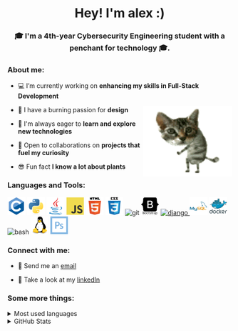 <h1 align="center">Hey! I'm alex :)</h1>
<h3 align="center">🎓 I'm a 4th-year Cybersecurity Engineering student with a penchant for technology 🎓.</h3>

<h3 align="left">About me:</h3>

- 💻 I’m currently working on **enhancing my skills in Full-Stack Development**

<img align="right" alt="GIF" src="https://github.com/y3py3p/y3py3p/blob/main/1aEY.gif" width="200"/>

- 🌟 I have a burning passion for **design**

- 🌱 I'm always eager to **learn and explore new technologies**

- 👥 Open to collaborations on **projects that fuel my curiosity**

- 😎 Fun fact **I know a lot about plants**


<h3 align="left">Languages and Tools:</h3>
<p align="left"> 
  <img src="https://raw.githubusercontent.com/devicons/devicon/master/icons/c/c-original.svg" alt="c" width="40" height="40"/>
  <img src="https://raw.githubusercontent.com/devicons/devicon/master/icons/python/python-original.svg" alt="python" width="40" height="40"/> </a>
  <img src="https://raw.githubusercontent.com/devicons/devicon/master/icons/java/java-original.svg" alt="java" width="40" height="40"/>
  <img src="https://raw.githubusercontent.com/devicons/devicon/master/icons/javascript/javascript-original.svg" alt="javascript" width="40" height="40"/> 
  <img src="https://raw.githubusercontent.com/devicons/devicon/master/icons/html5/html5-original-wordmark.svg" alt="html5" width="40" height="40"/>
  <img src="https://raw.githubusercontent.com/devicons/devicon/master/icons/css3/css3-original-wordmark.svg" alt="css3" width="40" height="40"/>
  <img src="https://www.vectorlogo.zone/logos/git-scm/git-scm-icon.svg" alt="git" width="40" height="40"/>
  <img src="https://raw.githubusercontent.com/devicons/devicon/master/icons/bootstrap/bootstrap-plain-wordmark.svg" alt="bootstrap" width="40" height="40"/>
  <a href="https://www.djangoproject.com/" target="_blank" rel="noreferrer"> <img src="https://cdn.worldvectorlogo.com/logos/django.svg" alt="django" width="40" height="40"/> </a>
  <img src="https://raw.githubusercontent.com/devicons/devicon/master/icons/mysql/mysql-original-wordmark.svg" alt="mysql" width="40" height="40"/>
  <img src="https://raw.githubusercontent.com/devicons/devicon/master/icons/docker/docker-original-wordmark.svg" alt="docker" width="40" height="40"/> 
  <img src="https://www.vectorlogo.zone/logos/gnu_bash/gnu_bash-icon.svg" alt="bash" width="40" height="40"/>
  <img src="https://raw.githubusercontent.com/devicons/devicon/master/icons/linux/linux-original.svg" alt="linux" width="40" height="40"/> 
  <img src="https://raw.githubusercontent.com/devicons/devicon/master/icons/photoshop/photoshop-line.svg" alt="photoshop" width="40" height="40"/> 
  
  
<!-- 
<a href="https://spring.io/" target="_blank" rel="noreferrer"> <img src="https://www.vectorlogo.zone/logos/springio/springio-icon.svg" alt="spring" width="40" height="40"/> </a>
<a href="https://nodejs.org" target="_blank" rel="noreferrer"> <img src="https://raw.githubusercontent.com/devicons/devicon/master/icons/nodejs/nodejs-original-wordmark.svg" alt="nodejs" width="40" height="40"/> </a> <img src="https://www.vectorlogo.zone/logos/kubernetes/kubernetes-icon.svg" alt="kubernetes" width="40" height="40"/> 
<a href="https://www.mongodb.com/" target="_blank" rel="noreferrer"> <img src="https://raw.githubusercontent.com/devicons/devicon/master/icons/mongodb/mongodb-original-wordmark.svg" alt="mongodb" width="40" height="40"/> </a>
-->


<h3 align="left">Connect with me:</h3>

- 📧 Send me an <a href="mailto:acarralt@gmail.com">email</a>

- 🔗 Take a look at my <a href="https://linkedin.com/in/acarralt">linkedIn</a>
<!-- <img align="right" alt="GIF" src="https://github.com/y3py3p/y3py3p/blob/main/YmvJ.gif" width="400"/> -->
<h3 align="left">Some more things: </h3>
<details>
  <summary>Most used languages</summary>
  <p><img align="center" src="https://github-readme-stats.vercel.app/api/top-langs?username=y3py3p&show_icons=true&locale=en&layout=compact" alt="y3py3p" /></p>
</details>

<details>
  <summary>GitHub Stats</summary>
  <p>&nbsp;<img align="center" src="https://github-readme-stats.vercel.app/api?username=y3py3p&show_icons=true&locale=en" alt="y3py3p" /></p>
</details>



